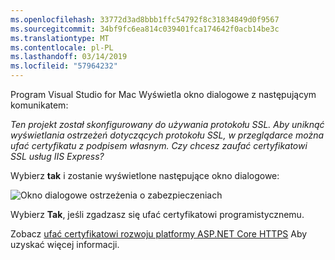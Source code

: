 ```yaml
---
ms.openlocfilehash: 33772d3ad8bbb1ffc54792f8c31834849d0f9567
ms.sourcegitcommit: 34bf9fc6ea814c039401fca174642f0acb14be3c
ms.translationtype: MT
ms.contentlocale: pl-PL
ms.lasthandoff: 03/14/2019
ms.locfileid: "57964232"
---
```

Program Visual Studio for Mac Wyświetla okno dialogowe z następującym komunikatem:

*Ten projekt został skonfigurowany do używania protokołu SSL. Aby uniknąć wyświetlania ostrzeżeń dotyczących protokołu SSL, w przeglądarce można ufać certyfikatu z podpisem własnym. Czy chcesz zaufać certyfikatowi SSL usług IIS Express?*

Wybierz **tak** i zostanie wyświetlone następujące okno dialogowe:

![Okno dialogowe ostrzeżenia o zabezpieczeniach](~/getting-started/_static/cert.png)

Wybierz **Tak**, jeśli zgadzasz się ufać certyfikatowi programistycznemu.

Zobacz [ufać certyfikatowi rozwoju platformy ASP.NET Core HTTPS](xref:security/enforcing-ssl#trust-the-aspnet-core-https-development-certificate-on-windows-and-macos) Aby uzyskać więcej informacji.